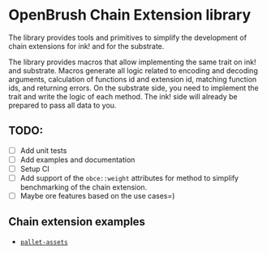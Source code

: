 # OpenBrush Chain Extension library

The library provides tools and primitives to simplify the development of chain 
extensions for ink! and for the substrate.

The library provides macros that allow implementing the same trait on ink! and 
substrate. Macros generate all logic related to encoding and decoding arguments, 
calculation of functions id and extension id, matching function ids, and returning 
errors.  On the substrate side, you need to implement the trait and write the logic 
of each method. The ink! side will already be prepared to pass all data to you.

## TODO:
- [ ] Add unit tests
- [ ] Add examples and documentation
- [ ] Setup CI
- [ ] Add support of the `obce::weight` attributes for method 
to simplify benchmarking of the chain extension.
- [ ] Maybe ore features based on the use cases=)

## Chain extension examples
- [`pallet-assets`](https://github.com/Supercolony-net/pallet-assets-chain-extension)